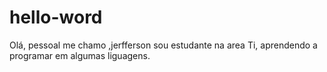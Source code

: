 # hello-word


 Olá, pessoal
 me chamo ,jerfferson sou estudante na area Ti, aprendendo a  programar em algumas liguagens. 
